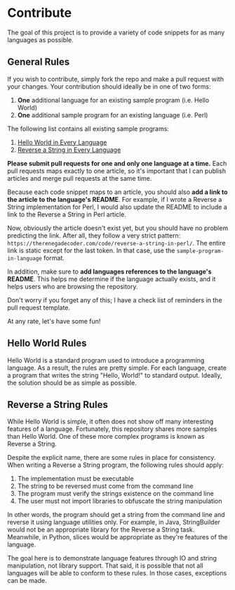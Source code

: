 # Contribute

The goal of this project is to provide a variety of code snippets
for as many languages as possible.

## General Rules

If you wish to contribute, simply fork the repo and make a pull request
with your changes. Your contribution should ideally be in one of two forms:

1. **One** additional language for an existing sample program (i.e. Hello World)
2. **One** additional sample program for an existing language (i.e. Perl)

The following list contains all existing sample programs:

1. [Hello World in Every Language](https://therenegadecoder.com/code/hello-world-in-every-language/)
2. [Reverse a String in Every Language](https://therenegadecoder.com/code/reverse-a-string-in-every-language/)

**Please submit pull requests for one and only one language at a time.** Each pull requests maps exactly to one article, 
so it's important that I can publish articles and merge pull requests at the same time.

Because each code snippet maps to an article, you should also **add a link to the article to the 
language's README**. For example, if I wrote a Reverse a String implementation for Perl, 
I would also update the README to include a link to the Reverse a String in Perl article. 

Now, obviously the article doesn't exist yet, 
but you should have no problem predicting the link. After all, they follow a very strict pattern: 
`https://therenegadecoder.com/code/reverse-a-string-in-perl/`. The entire link is static except 
for the last token. In that case, use the `sample-program-in-language` format. 

In addition, make sure to **add languages references to the language's README**. This helps me determine if the 
language actually exists, and it helps users who are browsing the repository.

Don't worry if you forget any of this; I have a check list of reminders in the pull request template.

At any rate, let's have some fun!

## Hello World Rules

Hello World is a standard program used to introduce a programming language.
As a result, the rules are pretty simple. For each language, create a program
that writes the string "Hello, World!" to standard output. Ideally, the solution
should be as simple as possible.

## Reverse a String Rules

While Hello World is simple, it often does not show off many interesting
features of a language. Fortunately, this repository shares more samples than
Hello World. One of these more complex programs is known as Reverse a String.

Despite the explicit name, there are some rules in place for consistency.
When writing a Reverse a String program, the following rules should apply:

1. The implementation must be executable
2. The string to be reversed must come from the command line
3. The program must verify the strings existence on the command line
4. The user must not import libraries to obfuscate the string manipulation

In other words, the program should get a string from the command line and
reverse it using language utilities only. For example, in Java, StringBuilder
would not be an appropriate library for the Reverse a String task. Meanwhile,
in Python, slices would be appropriate as they're features of the language.

The goal here is to demonstrate language features through IO and string
manipulation, not library support. That said, it is possible that not all
languages will be able to conform to these rules. In those cases, exceptions
can be made.
